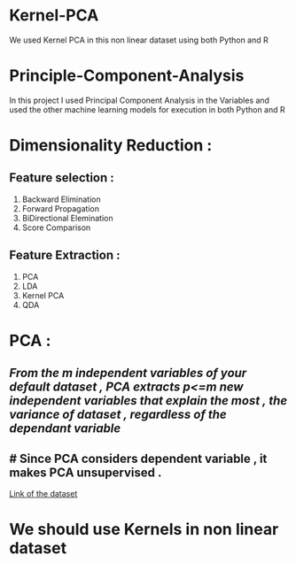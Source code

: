 # Kernel-PCA
We used Kernel PCA in this non linear dataset using both Python and R


# Principle-Component-Analysis
In this project I used Principal Component Analysis in the Variables and used the other machine learning models for execution in both Python and R

# Dimensionality Reduction :

## Feature selection :
1) Backward Elimination
2) Forward Propagation
3) BiDirectional Elemination
4) Score Comparison

## Feature Extraction :
1) PCA
2) LDA
3) Kernel PCA
4) QDA

# PCA :
## <i> From the m independent variables of your default dataset , PCA extracts p<=m new independent variables that explain the most , the variance of dataset , regardless of the dependant variable
</i>

## \# Since PCA considers dependent variable , it makes PCA unsupervised .

[Link of the dataset](archive.ics.uci.edu/m/datasets/wine)

# We should use Kernels in non linear dataset
